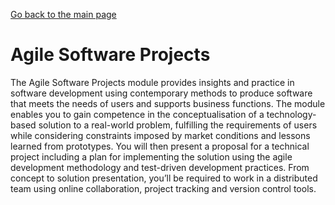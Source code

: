 [Go back to the main page](https://world-class.github.io/REPL/)

# Agile Software Projects
The Agile Software Projects module provides
insights and practice in software development
using contemporary methods to produce software
that meets the needs of users and supports
business functions. The module enables you
to gain competence in the conceptualisation
of a technology-based solution to a real-world
problem, fulfilling the requirements of users
while considering constraints imposed by market
conditions and lessons learned from prototypes. You
will then present a proposal for a technical project
including a plan for implementing the solution
using the agile development methodology and
test-driven development practices. From concept
to solution presentation, you’ll be required to work
in a distributed team using online collaboration,
project tracking and version control tools.
